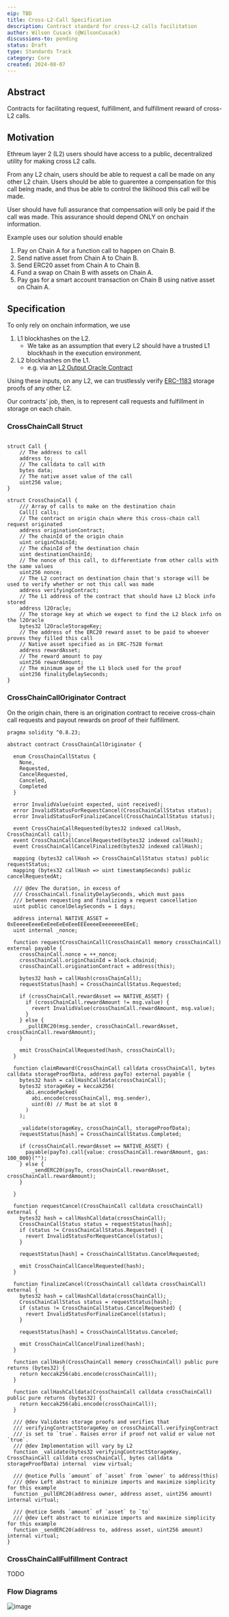 ```yaml
---
eip: TBD
title: Cross-L2-Call Specification
description: Contract standard for cross-L2 calls facilitation
author: Wilson Cusack (@WilsonCusack)
discussions-to: pending
status: Draft
type: Standards Track
category: Core
created: 2024-08-07
---
```


## Abstract 
Contracts for facilitating request, fulfillment, and fulfillment reward of cross-L2 calls.

## Motivation
Ethreum layer 2 (L2) users should have access to a public, decentralized utility for making cross L2 calls. 

From any L2 chain, users should be able to request a call be made on any other L2 chain. Users should be able to guarentee a compensation for this call being made, and thus be able to control the liklihood this call will be made. 

User should have full assurance that compensation will only be paid if the call was made. This assurance should depend ONLY on onchain information. 

Example uses our solution should enable
1. Pay on Chain A for a function call to happen on Chain B. 
1. Send native asset from Chain A to Chain B.
1. Send ERC20 asset from Chain A to Chain B. 
1. Fund a swap on Chain B with assets on Chain A.
1. Pay gas for a smart account transaction on Chain B using native asset on Chain A. 

## Specification
To only rely on onchain information, we use
1. L1 blockhashes on the L2. 
    - We take as an assumption that every L2 should have a trusted L1 blockhash in the execution environment. 
2. L2 blockhashes on the L1.
   - e.g. via an [L2 Output Oracle Contract](https://specs.optimism.io/glossary.html?#l2-output-oracle-contract)

Using these inputs, on any L2, we can trustlessly verify [ERC-1183](https://eips.ethereum.org/EIPS/eip-1186) storage proofs of any other L2. 

Our contracts' job, then, is to represent call requests and fulfillment in storage on each chain. 

### CrossChainCall Struct 
```solidity 

struct Call {
    // The address to call
    address to;
    // The calldata to call with
    bytes data;
    // The native asset value of the call
    uint256 value;
}

struct CrossChainCall {
    /// Array of calls to make on the destination chain
    Call[] calls;
    // The contract on origin chain where this cross-chain call request originated
    address originationContract;
    // The chainId of the origin chain
    uint originChainId;
    // The chainId of the destination chain
    uint destinationChainId;
	// The nonce of this call, to differentiate from other calls with the same values
	uint256 nonce;
	// The L2 contract on destination chain that's storage will be used to verify whether or not this call was made
	address verifyingContract;
	// The L1 address of the contract that should have L2 block info stored
	address l2Oracle;
	// The storage key at which we expect to find the L2 block info on the l2Oracle
	bytes32 l2OracleStorageKey;
	// The address of the ERC20 reward asset to be paid to whoever proves they filled this call
    // Native asset specified as in ERC-7528 format
	address rewardAsset;
	// The reward amount to pay 
	uint256 rewardAmount;
	// The minimum age of the L1 block used for the proof
	uint256 finalityDelaySeconds;
}

```

### CrossChainCallOriginator Contract
On the origin chain, there is an origination contract to receive cross-chain call requests and payout rewards on proof of their fulfillment. 

```solidity
pragma solidity ^0.8.23;

abstract contract CrossChainCallOriginator {

  enum CrossChainCallStatus {
    None,
    Requested,
    CancelRequested,
    Canceled,
    Completed
  }

  error InvalidValue(uint expected, uint received);
  error InvalidStatusForRequestCancel(CrossChainCallStatus status);
  error InvalidStatusForFinalizeCancel(CrossChainCallStatus status);

  event CrossChainCallRequested(bytes32 indexed callHash, CrossChainCall call);
  event CrossChainCallCancelRequested(bytes32 indexed callHash);
  event CrossChainCallCancelFinalized(bytes32 indexed callHash);

  mapping (bytes32 callHash => CrossChainCallStatus status) public requestStatus;
  mapping (bytes32 callHash => uint timestampSeconds) public cancelRequestedAt;

  /// @dev The duration, in excess of 
  /// CrossChainCall.finalityDelaySeconds, which must pass
  /// between requesting and finalizing a request cancellation
  uint public cancelDelaySeconds = 1 days;

  address internal NATIVE_ASSET = 0xEeeeeEeeeEeEeeEeEeEeeEEEeeeeEeeeeeeeEEeE;
  uint internal _nonce;

  function requestCrossChainCall(CrossChainCall memory crossChainCall) external payable {
    crossChainCall.nonce = ++_nonce;
    crossChainCall.originChainId = block.chainid;
    crossChainCall.originationContract = address(this);

    bytes32 hash = callHash(crossChainCall);
    requestStatus[hash] = CrossChainCallStatus.Requested;

    if (crossChainCall.rewardAsset == NATIVE_ASSET) {
      if (crossChainCall.rewardAmount != msg.value) {
        revert InvalidValue(crossChainCall.rewardAmount, msg.value);
      }
    } else {
      _pullERC20(msg.sender, crossChainCall.rewardAsset, crossChainCall.rewardAmount);
    }

    emit CrossChainCallRequested(hash, crossChainCall);
  }

  function claimReward(CrossChainCall calldata crossChainCall, bytes calldata storageProofData, address payTo) external payable {  
    bytes32 hash = callHashCalldata(crossChainCall);
    bytes32 storageKey = keccak256(
      abi.encodePacked(
        abi.encode(crossChainCall, msg.sender),
        uint(0) // Must be at slot 0
      )
    );
    
    _validate(storageKey, crossChainCall, storageProofData);
    requestStatus[hash] = CrossChainCallStatus.Completed;
    
    if (crossChainCall.rewardAsset == NATIVE_ASSET) {
      payable(payTo).call{value: crossChainCall.rewardAmount, gas: 100_000}("");
    } else { 
        _sendERC20(payTo, crossChainCall.rewardAsset, crossChainCall.rewardAmount);
    }

  }

  function requestCancel(CrossChainCall calldata crossChainCall) external {
    bytes32 hash = callHashCalldata(crossChainCall);
    CrossChainCallStatus status = requestStatus[hash];
    if (status != CrossChainCallStatus.Requested) {
      revert InvalidStatusForRequestCancel(status);
    }

    requestStatus[hash] = CrossChainCallStatus.CancelRequested;

    emit CrossChainCallCancelRequested(hash);
  }

  function finalizeCancel(CrossChainCall calldata crossChainCall) external {
    bytes32 hash = callHashCalldata(crossChainCall);
    CrossChainCallStatus status = requestStatus[hash];
    if (status != CrossChainCallStatus.CancelRequested) {
      revert InvalidStatusForFinalizeCancel(status);
    }

    requestStatus[hash] = CrossChainCallStatus.Canceled;

    emit CrossChainCallCancelFinalized(hash);
  }

  function callHash(CrossChainCall memory crossChainCall) public pure returns (bytes32) {
    return keccak256(abi.encode(crossChainCall));
  }

  function callHashCalldata(CrossChainCall calldata crossChainCall) public pure returns (bytes32) {
    return keccak256(abi.encode(crossChainCall));
  }

  /// @dev Validates storage proofs and verifies that 
  /// verifyingContractStorageKey on crossChainCall.verifyingContract 
  /// is set to `true`. Raises error if proof not valid or value not `true`.
  /// @dev Implementation will vary by L2
  function _validate(bytes32 verifyingContractStorageKey, CrossChainCall calldata crossChainCall, bytes calldata storageProofData) internal  view virtual;

  /// @notice Pulls `amount` of `asset` from `owner` to address(this)
  /// @dev Left abstract to minimize imports and maximize simplicity for this example
  function _pullERC20(address owner, address asset, uint256 amount) internal virtual;

  /// @notice Sends `amount` of `asset` to `to`
  /// @dev Left abstract to minimize imports and maximize simplicity for this example
  function _sendERC20(address to, address asset, uint256 amount) internal virtual;
}
```

### CrossChainCallFulfillment Contract
TODO

### Flow Diagrams
![image](../assets/rip-tbd/happy_case.png "Happy case flow")
